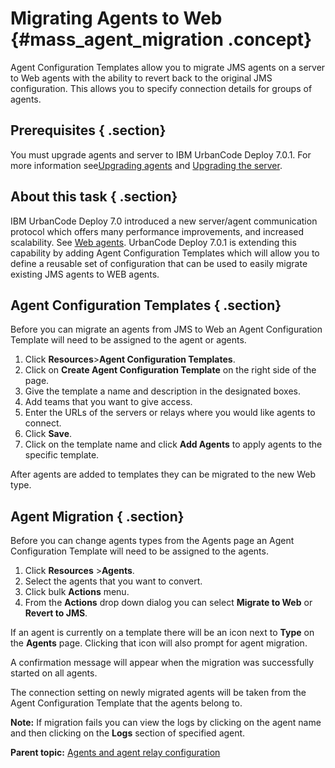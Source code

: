 # Migrating Agents to Web {#mass_agent_migration .concept}

Agent Configuration Templates allow you to migrate JMS agents on a server to Web agents with the ability to revert back to the original JMS configuration. This allows you to specify connection details for groups of agents.

## Prerequisites { .section}

You must upgrade agents and server to IBM UrbanCode Deploy 7.0.1. For more information see[Upgrading agents](../../com.ibm.udeploy.install.doc/topics/upgradeAgents.md#) and [Upgrading the server](../../com.ibm.udeploy.install.doc/topics/upgradeInstall.md#).

## About this task { .section}

IBM UrbanCode Deploy 7.0 introduced a new server/agent communication protocol which offers many performance improvements, and increased scalability. See [Web agents](web_agents.md#). UrbanCode Deploy 7.0.1 is extending this capability by adding Agent Configuration Templates which will allow you to define a reusable set of configuration that can be used to easily migrate existing JMS agents to WEB agents.

## Agent Configuration Templates { .section}

Before you can migrate an agents from JMS to Web an Agent Configuration Template will need to be assigned to the agent or agents.

1.  Click **Resources**\>**Agent Configuration Templates**.
2.  Click on **Create Agent Configuration Template** on the right side of the page.
3.  Give the template a name and description in the designated boxes.
4.  Add teams that you want to give access.
5.  Enter the URLs of the servers or relays where you would like agents to connect.
6.  Click **Save**.
7.  Click on the template name and click **Add Agents** to apply agents to the specific template.

After agents are added to templates they can be migrated to the new Web type.

## Agent Migration { .section}

Before you can change agents types from the Agents page an Agent Configuration Template will need to be assigned to the agents.

1.  Click **Resources** \>**Agents**.
2.  Select the agents that you want to convert.
3.  Click bulk **Actions** menu.
4.  From the **Actions** drop down dialog you can select **Migrate to Web** or **Revert to JMS**.

If an agent is currently on a template there will be an icon next to **Type** on the **Agents** page. Clicking that icon will also prompt for agent migration.

A confirmation message will appear when the migration was successfully started on all agents.

The connection setting on newly migrated agents will be taken from the Agent Configuration Template that the agents belong to.

**Note:** If migration fails you can view the logs by clicking on the agent name and then clicking on the **Logs** section of specified agent.

**Parent topic:** [Agents and agent relay configuration](../topics/configure_agents.md)

